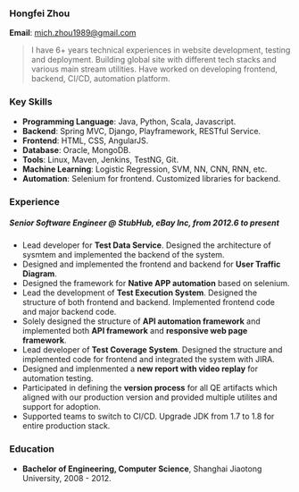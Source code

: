 ### Hongfei Zhou
**Email**: mich.zhou1989@gmail.com

> I have 6+ years technical experiences in website development, testing and deployment. Building global site with different tech stacks and various main stream utilities. Have worked on developing frontend, backend, CI/CD, automation platform.

### Key Skills
* **Programming Language**: Java, Python, Scala, Javascript.
* **Backend**: Spring MVC, Django, Playframework, RESTful Service.
* **Frontend**: HTML, CSS, AngularJS.
* **Database**: Oracle, MongoDB.
* **Tools**: Linux, Maven, Jenkins, TestNG, Git.
* **Machine Learning**: Logistic Regression, SVM, NN, CNN, RNN, etc.
* **Automation**: Selenium for frontend. Customized libraries for backend.

### Experience
##### Senior Software Engineer @ StubHub, eBay Inc, *from 2012.6 to present*

* Lead developer for **Test Data Service**. Designed the architecture of sysmtem and implemented the backend of the system. 
* Designed and implemented the frontend and backend for **User Traffic Diagram**. 
* Designed the framework for **Native APP automation** based on selenium.
* Lead the development of **Test Execution System**. Designed the structure of both frontend and backend. Implemented frontend code and major backend code.
* Solely designed the structure of **API automation framework** and implemented both **API framework** and **responsive web page framework**.
* Lead developer of **Test Coverage System**. Designed the structure and implemented code for frontend and integrated the system with JIRA.
* Designed and implenmented a **new report with video replay** for automation testing.
* Participated in defining the **version process** for all QE artifacts which aligned with our production version and provided multiple utilites and support for adoption.
* Supported teams to switch to CI/CD. Upgrade JDK from 1.7 to 1.8 for entire production stack.

### Education
* **Bachelor of Engineering, Computer Science**, Shanghai Jiaotong University, 2008 - 2012.
